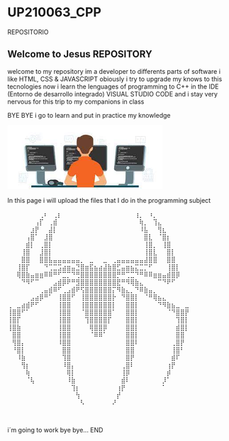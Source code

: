 # UP210063_CPP
REPOSITORIO

## Welcome to Jesus REPOSITORY

welcome to my repository im a developer to differents parts of software i like HTML, CSS & JAVASCRIPT obiously i try to upgrade my knows to this tecnologies
now i learn the lenguages of programming to C++ in the 	IDE (Entorno de desarrollo integrado) VISUAL STUDIO CODE and i stay very nervous for this trip to my companions in class 

BYE BYE i go to learn and put in practice my knowledge


![No images to watch](imagenes/dev.jfif)


In this page i will upload the files that I do in the programming subject

     


⠀⠀⠀⠀⠀⠀⠀⢀⠆⠀⢀⡆⠀⠀⠀⠀⠀⠀⠀⠀⠀⠀⠀⠀⠀⠀⠀⠀⢰⡀⠀⠰⡀⠀⠀⠀⠀⠀⠀⠀
⠀⠀⠀⠀⠀⠀⢠⡏⠀⢀⣾⠀⠀⠀⠀⠀⠀⠀⠀⠀⠀⠀⠀⠀⠀⠀⠀⠀⠀⢷⡀⠀⢹⣄⠀⠀⠀⠀⠀⠀
⠀⠀⠀⠀⠀⣰⡟⠀⠀⣼⡇⠀⠀⠀⠀⠀⠀⠀⠀⠀⠀⠀⠀⠀⠀⠀⠀⠀⠀⠸⣧⠀⠀⢻⣆⠀⠀⠀⠀⠀
⠀⠀⠀⠀⢠⣿⠁⠀⣸⣿⠀⠀⠀⠀⠀⠀⠀⠀⠀⠀⠀⠀⠀⠀⠀⠀⠀⠀⠀⠀⣿⣇⠀⠈⣿⡆⠀⠀⠀⠀
⠀⠀⠀⠀⣾⡇⠀⢀⣿⡇⠀⠀⠀⠀⠀⠀⠀⠀⠀⠀⠀⠀⠀⠀⠀⠀⠀⠀⠀⠀⢸⣿⡀⠀⢸⣿⠀⠀⠀⠀
⠀⠀⠀⢸⣿⠀⠀⣸⣿⡇⠀⠀⠀⠀⠀⠀⠀⠀⠀⠀⠀⠀⠀⠀⠀⠀⠀⠀⠀⠀⢸⣿⣇⠀⠀⣿⡇⠀⠀⠀
⠀⠀⠀⣿⣿⠀⠀⣿⣿⣧⣤⣤⣤⣤⣤⣤⡀⠀⣀⠀⠀⣀⠀⢀⣤⣤⣤⣤⣤⣤⣼⣿⣿⠀⠀⣿⣿⠀⠀⠀
⠀⠀⢸⣿⡏⠀⠀⠀⠙⢉⣉⣩⣴⣶⣤⣙⣿⣶⣯⣦⣴⣼⣷⣿⣋⣤⣶⣦⣍⣉⡉⠋⠀⠀⠀⢸⣿⡇⠀⠀
⠀⠀⢿⣿⣷⣤⣶⣶⠿⠿⠛⠋⣉⡉⠙⢛⣿⣿⣿⣿⣿⣿⣿⣿⡛⠛⢉⣉⠙⠛⠿⠿⣶⣶⣤⣾⣿⡿⠀⠀
⠀⠀⠀⠙⠻⠋⠉⠀⠀⠀⣠⣾⡿⠟⠛⣻⣿⣿⣿⣿⣿⣿⣿⣿⣟⠛⠻⢿⣷⣄⠀⠀⠀⠉⠙⠟⠋⠀⠀⠀
⠀⠀⠀⠀⠀⠀⠀⢀⣤⣾⠿⠋⢀⣠⣾⠟⢫⣿⣿⣿⣿⣿⣿⡍⠻⣷⣄⡀⠙⠿⣷⣤⡀⠀⠀⠀⠀⠀⠀⠀
⠀⠀⠀⠀⠀⣠⣴⡿⠛⠁⠀⢸⣿⣿⠋⠀⢸⣿⣿⣿⣿⣿⣿⡗⠀⠙⣿⣿⡇⠀⠈⠛⢿⣦⣄⠀⠀⠀⠀⠀
⢀⠀⣀⣴⣾⠟⠋⠀⠀⠀⠀⢸⣿⣿⠀⠀⢸⣿⣿⣿⣿⣿⣿⡇⠀⠀⣿⣿⡇⠀⠀⠀⠀⠙⠻⣷⣦⣀⠀⣀
⢸⣿⣿⠋⠁⠀⠀⠀⠀⠀⠀⢸⣿⣿⠀⠀⠈⣿⣿⣿⣿⣿⣿⠁⠀⠀⣿⣿⡇⠀⠀⠀⠀⠀⠀⠈⠙⣿⣿⡟
⢸⣿⡏⠀⠀⠀⠀⠀⠀⠀⠀⢸⣿⣿⠀⠀⠀⢹⣿⣿⣿⣿⡏⠀⠀⠀⣿⣿⡇⠀⠀⠀⠀⠀⠀⠀⠀⢹⣿⡇
⢸⣿⣷⠀⠀⠀⠀⠀⠀⠀⠀⢸⣿⣿⠀⠀⠀⠀⢿⣿⣿⡿⠀⠀⠀⠀⣿⣿⡇⠀⠀⠀⠀⠀⠀⠀⠀⣾⣿⡇
⠀⣿⣿⠀⠀⠀⠀⠀⠀⠀⠀⢸⣿⣿⠀⠀⠀⠀⠈⠿⠿⠁⠀⠀⠀⠀⣿⣿⡇⠀⠀⠀⠀⠀⠀⠀⠀⣿⣿⠀
⠀⢻⣿⡄⠀⠀⠀⠀⠀⠀⠀⠸⣿⣿⠀⠀⠀⠀⠀⠀⠀⠀⠀⠀⠀⠀⣿⣿⠇⠀⠀⠀⠀⠀⠀⠀⢀⣿⡟⠀
⠀⠘⣿⡇⠀⠀⠀⠀⠀⠀⠀⠀⣿⣿⠀⠀⠀⠀⠀⠀⠀⠀⠀⠀⠀⠀⣿⣿⠀⠀⠀⠀⠀⠀⠀⠀⢸⣿⠃⠀
⠀⠀⠸⣷⠀⠀⠀⠀⠀⠀⠀⠀⢹⣿⠀⠀⠀⠀⠀⠀⠀⠀⠀⠀⠀⠀⣿⡟⠀⠀⠀⠀⠀⠀⠀⠀⣾⠏⠀⠀
⠀⠀⠀⢻⡆⠀⠀⠀⠀⠀⠀⠀⠸⣿⡄⠀⠀⠀⠀⠀⠀⠀⠀⠀⠀⢀⣿⠇⠀⠀⠀⠀⠀⠀⠀⢰⡟⠀⠀⠀
⠀⠀⠀⠀⢷⠀⠀⠀⠀⠀⠀⠀⠀⢿⡇⠀⠀⠀⠀⠀⠀⠀⠀⠀⠀⢸⡿⠀⠀⠀⠀⠀⠀⠀⠀⡾⠀⠀⠀⠀
⠀⠀⠀⠀⠈⢧⠀⠀⠀⠀⠀⠀⠀⠸⣷⠀⠀⠀⠀⠀⠀⠀⠀⠀⠀⣾⠇⠀⠀⠀⠀⠀⠀⠀⡸⠁⠀⠀⠀⠀
⠀⠀⠀⠀⠀⠀⠀⠀⠀⠀⠀⠀⠀⠀⢹⡆⠀⠀⠀⠀⠀⠀⠀⠀⢰⡟⠀⠀⠀⠀⠀⠀⠀⠀⠁⠀⠀⠀⠀⠀
⠀⠀⠀⠀⠀⠀⠀⠀⠀⠀⠀⠀⠀⠀⠀⢳⠀⠀⠀⠀⠀⠀⠀⠀⡞⠀⠀⠀⠀⠀⠀⠀⠀⠀⠀⠀⠀⠀⠀⠀
⠀⠀⠀⠀⠀⠀⠀⠀⠀⠀⠀⠀⠀⠀⠀⠀⠣⠀⠀⠀⠀⠀⠀⠜⠀⠀⠀⠀⠀⠀⠀⠀⠀⠀⠀⠀⠀⠀⠀⠀



        







⠀⠀⠀⠀⠀

i´m going to work bye bye...
END 

